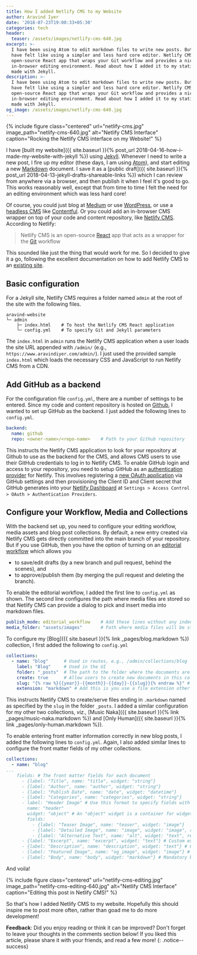 ```yaml
---
title: How I added Netlify CMS to my Website
author: Aravind Iyer
date: '2018-07-23T19:00:33+05:30'
categories: tech
header:
  teaser: /assets/images/netlify-cms-640.jpg
excerpt: >-
  I have been using Atom to edit markdown files to write new posts. But often, I
  have felt like using a simpler and less hard core editor. Netlify CMS is an
  open-source React app that wraps your Git workflow and provides a nice
  in-browser editing environment. Read about how I added it to my static website
  made with Jekyll.
description: >-
  I have been using Atom to edit markdown files to write new posts. But often, I
  have felt like using a simpler and less hard core editor. Netlify CMS is an
  open-source React app that wraps your Git workflow and provides a nice
  in-browser editing environment. Read about how I added it to my static website
  made with Jekyll.
og_image: /assets/images/netlify-cms-640.jpg
---
```

{% include figure class="centered" url="netlify-cms.jpg" image_path="netlify-cms-640.jpg" alt="Netlify CMS Interface" caption="Rocking the Netlify CMS interface on my Website!" %}

I have [built my website]({{ site.baseurl }}{% post_url 2018-04-16-how-i-made-my-website-with-jekyll %}) using [Jekyll](https://jekyllrb.com/). Whenever I need to write a new post, I fire up my editor (these days, I am using [Atom](https://atom.io/)), and start editing a new [Markdown](https://daringfireball.net/projects/markdown/) document. I save it as a [public draft]({{ site.baseurl }}{% post_url 2018-04-13-jekyll-drafts-shareable-links %}) which I can review from anywhere via a browser, and then publish it when I feel it's good to go. This works reasonably well, except that from time to time I felt the need for an editing environment which was less hard core!

Of course, you could just blog at [Medium](https://medium.com/@.aravindiyer) or use [WordPress](https://wordpress.org/), or use a [headless CMS](https://en.wikipedia.org/wiki/Headless_CMS) like [Contentful](https://www.contentful.com). Or you could add an in-browser CMS wrapper on top of your code and content repository, like [Netlify CMS](https://www.netlifycms.org/). According to Netlify:

> Netlify CMS is an open-source [React](https://reactjs.org/) app that acts as a wrapper for the [Git](https://git-scm.com/) workflow

This sounded like just the thing that would work for me. So I decided to give it a go, following the excellent documentation on how to add Netlify CMS to an [existing site](https://www.netlifycms.org/docs/add-to-your-site/).

## Basic configuration
For a Jekyll site, Netlify CMS requires a folder named `admin` at the root of the site with the following files.

```shell
aravind-website
└─ admin
    ├─ index.html    # To host the Netlify CMS React application
    └─ config.yml    # To specify Git and Jekyll parameters
```

The `index.html` in `admin` runs the Netlify CMS application when a user loads the site URL appended with `/admin/` (e.g., `https://www.aravindiyer.com/admin/`). I just used the provided sample `index.html` which loads the necessary CSS and JavaScript to run Netlify CMS from a CDN.

## Add GitHub as a backend
For the configuration file `config.yml`, there are a number of settings to be entered. Since my code and content repository is hosted on [Github](https://github.com/), I wanted to set up GitHub as the backend. I just added the following lines to `config.yml`.

```yaml
backend:
  name: github
  repo: <owner-name>/<repo-name>    # Path to your Github repository
```

This instructs the Netlify CMS application to look for your repository at Github to use as the backend for the CMS, and allows CMS users to use their GitHub credentials to log in to Netlify CMS. To enable GitHub login and access to your repository, you need to setup GitHub as an [authentication provider](https://www.netlify.com/docs/authentication-providers/#using-an-authentication-provider) for Netlify. This involves registering a [new OAuth application](https://github.com/settings/developers) via GitHub settings and then provisioning the Client ID and Client secret that GitHub generates into your [Netlify Dashboard](https://app.netlify.com/) at `Settings > Access Control > OAuth > Authentication Providers`.

## Configure your Workflow, Media and Collections
With the backend set up, you need to configure your editing workflow, media assets and blog post collections. By default, a new entry created via Netlify CMS gets directly committed into the main branch of your repository. But if you use GitHub, then you have the option of turning on an [editorial workflow](https://www.netlifycms.org/docs/configuration-options/#publish-mode) which allows you
* to save/edit drafts (by a new branch and pull request, behind the scenes), and
* to approve/publish them (by merging the pull request and deleting the branch).

To enable the editorial workflow, I added the first line to `config.yml` as shown. The second line configures the path where media files are stored so that Netlify CMS can provide a dialog to pick and insert media into markdown files.

```yaml
publish_mode: editorial_workflow    # Add these lines without any indentation
media_folder: "assets/images"       # Path where media files will be stored
```

To configure my [Blog]({{ site.baseurl }}{% link _pages/blog.markdown %}) collection, I first added the following to `config.yml`

```yaml
collections:
  - name: "blog"      # Used in routes, e.g., /admin/collections/blog
    label: "Blog"     # Used in the UI
    folder: "_posts"  # The path to the folder where the documents are stored
    create: true      # Allow users to create new documents in this collection
    slug: "{% raw %}{{year}}-{{month}}-{{day}}-{{slug}}{% endraw %}" # Filename template, e.g., YYYY-MM-DD-title.md
    extension: "markdown" # Add this is you use a file extension other than .md
```

This instructs Netlify CMS to create/serve files ending in `.markdown` named as specified by the `slug` in the folder `_posts`. I added a similar configuration for my other two collections, *viz.,* [Music Naka]({{ site.baseurl }}{% link _pages/music-naka.markdown %}) and [Only Human]({{ site.baseurl }}{% link _pages/only-human.markdown %}).

To enable entering front matter information correctly in new blog posts, I added the following lines to `config.yml`. Again, I also added similar lines to configure the front matter fields of my other collections.

```yaml
collections:
  - name: "blog"
...
    fields: # The front matter fields for each document
      - {label: "Title", name: "title", widget: "string"}
      - {label: "Author", name: "author", widget: "string"}
      - {label: "Publish Date", name: "date", widget: "datetime"}
      - {label: "Categories", name: "categories", widget: "string"}
      - label: "Header Image" # Use this format to specify fields with nested fields
        name: "header"
        widget: "object" # An "object" widget is a container for widgets for nested fields
        fields:
          - {label: "Teaser Image", name: "teaser", widget: "image"}
          - {label: "Detailed Image", name: "image", widget: "image", required: false}
          - {label: "Alternative Text", name: "alt", widget: "text", required: false}
      - {label: "Excerpt", name: "excerpt", widget: "text"} # Custom excerpt
      - {label: "Description", name: "description", widget: "text"} # Open Graph description
      - {label: "Featured Image", name: "og_image", widget: "image"} # Open Graph image
      - {label: "Body", name: "body", widget: "markdown"} # Mandatory body field for markdown files
```

And voila!

{% include figure class="centered" url="netlify-cms-editing.jpg" image_path="netlify-cms-editing-640.jpg" alt="Netlify CMS Interface" caption="Editing this post in Netlify CMS!" %}

So that's how I added Netlify CMS to my website. Hopefully this should inspire me to post more often, rather than goad me to do more development!

**Feedback**: Did you enjoy reading or think it can be improved? Don't forget to leave your thoughts in the comments section below! If you liked this article, please share it with your friends, and read a few more!
{: .notice--success}
